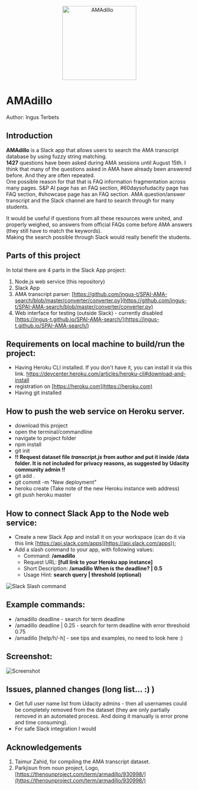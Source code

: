 <p align="center">
  <img src="https://github.com/ingus-t/SPAI-AMA-nodejs/blob/master/img/amadillo.png" alt="AMAdillo" width="200"/>
</p>

# AMAdillo

Author: Ingus Terbets

## Introduction
**AMAdillo** is a Slack app that allows users to search the AMA transcript database by using fuzzy string matching.  
**1427** questions have been asked during AMA sessions until August 15th. I think that many of the questions asked in AMA have already been answered before. And they are often repeated.  
One possible reason for that that is FAQ information fragmentation across many pages. S&P AI page has an FAQ section, #60daysofudacity page has FAQ section, #showcase page has an FAQ section. AMA question/answer transcript and the Slack channel are hard to search through for many students.  

It would be useful if questions from all these resources were united, and properly weighed, so answers from official FAQs come before AMA answers (they still have to match the keywords).  
Making the search possible through Slack would really benefit the students.  

## Parts of this project
In total there are 4 parts in the Slack App project:
1. Node.js web service (this repository)
2. Slack App
3. AMA transcript parser: [https://github.com/ingus-t/SPAI-AMA-search/blob/master/converter/converter.py](https://github.com/ingus-t/SPAI-AMA-search/blob/master/converter/converter.py)
4. Web interface for testing (outside Slack) - currently disabled [https://ingus-t.github.io/SPAI-AMA-search/](https://ingus-t.github.io/SPAI-AMA-search/)

## Requirements on local machine to build/run the project:
* Having Heroku CLI installed. If you don't have it, you can install it via this link.
https://devcenter.heroku.com/articles/heroku-cli#download-and-install
* registration on [https://heroku.com](https://heroku.com)
* Having git installed

## How to push the web service on Heroku server.
* download this project
* open the terminal/commandline
* navigate to project folder
* npm install
* git init
* **!! Request dataset file _transcript.js_ from author and put it inside /data folder. It is not included for privacy reasons, as suggested by Udacity community admin !!**
* git add . 
* git commit -m "New deployment"
* heroku create (Take note of the new Heroku instance web address)
* git push heroku master

## How to connect Slack App to the Node web service:
* Create a new Slack App and install it on your workspace (can do it via this link [https://api.slack.com/apps](https://api.slack.com/apps));
* Add a slash command to your app, with following values:  
  * Command:				**/amadillo**  
  * Request URL:			**[full link to your Heroku app instance]**  
  * Short Description:		**/amadillo When is the deadline? | 0.5**  
  * Usage Hint:				**search query | threshold (optional)**  

![Slack Slash command](https://raw.githubusercontent.com/ingus-t/SPAI-AMA-nodejs/master/img/Slack_slash_command.PNG "Slack Slash command")

## Example commands:
* /amadillo deadline - search for term deadline
* /amadillo deadline | 0.25 - search for term deadline with error threshold 0.75
* /amadillo [help/h/-h] - see tips and examples, no need to look here :)

## Screenshot:
![Screenshot](https://github.com/ingus-t/SPAI-AMA-nodejs/blob/master/img/ss.PNG "Screenshot")

## Issues, planned changes (long list... :) )
* Get full user name list from Udacity admins - then all usernames could be completely removed from the dataset (they are only partially removed in an automated process. And doing it manually is error prone and time consuming).
* For safe Slack integration I would 

## Acknowledgements
1. Taimur Zahid, for compiling the AMA transcript dataset.
2. Parkjisun from noun project, Logo, [https://thenounproject.com/term/armadillo/930998/](https://thenounproject.com/term/armadillo/930998/)
